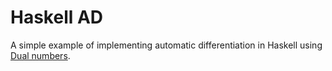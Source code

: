Haskell AD
===

A simple example of implementing automatic differentiation in Haskell using
[Dual numbers](https://en.wikipedia.org/wiki/Dual_number).
